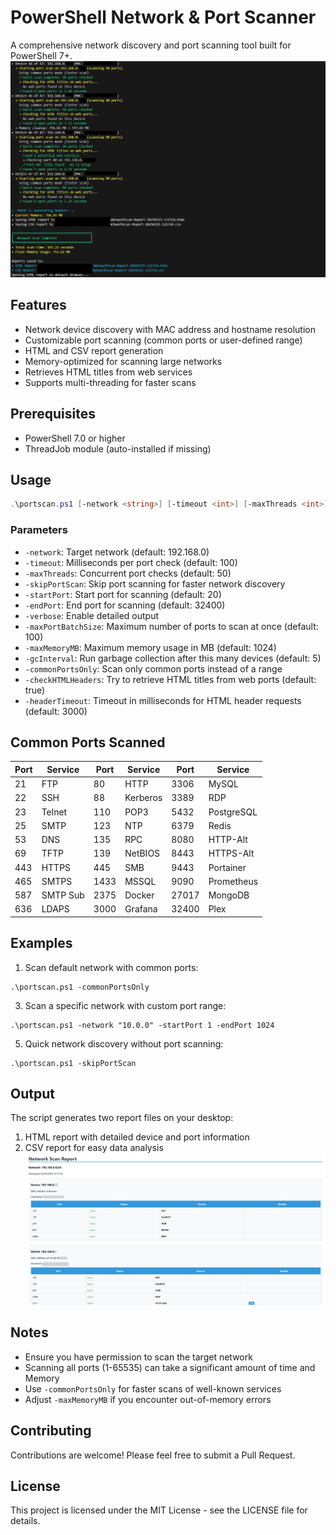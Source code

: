 # PowerShell Network & Port Scanner

A comprehensive network discovery and port scanning tool built for PowerShell 7+.
![Port Scanner in Action](https://github.com/jdesmarais81/PortScanner/blob/main/In%20Action.png)

## Features

- Network device discovery with MAC address and hostname resolution
- Customizable port scanning (common ports or user-defined range)
- HTML and CSV report generation
- Memory-optimized for scanning large networks
- Retrieves HTML titles from web services
- Supports multi-threading for faster scans

## Prerequisites

- PowerShell 7.0 or higher
- ThreadJob module (auto-installed if missing)

## Usage

```Powershell
.\portscan.ps1 [-network <string>] [-timeout <int>] [-maxThreads <int>] [-skipPortScan] [-startPort <int>] [-endPort <int>] [-verbose] [-maxPortBatchSize <int>] [-maxMemoryMB <int>] [-gcInterval <int>] [-commonPortsOnly] [-checkHTMLHeaders] [-headerTimeout <int>]
```

### Parameters

- `-network`: Target network (default: 192.168.0)
- `-timeout`: Milliseconds per port check (default: 100)
- `-maxThreads`: Concurrent port checks (default: 50)
- `-skipPortScan`: Skip port scanning for faster network discovery
- `-startPort`: Start port for scanning (default: 20)
- `-endPort`: End port for scanning (default: 32400)
- `-verbose`: Enable detailed output
- `-maxPortBatchSize`: Maximum number of ports to scan at once (default: 100)
- `-maxMemoryMB`: Maximum memory usage in MB (default: 1024)
- `-gcInterval`: Run garbage collection after this many devices (default: 5)
- `-commonPortsOnly`: Scan only common ports instead of a range
- `-checkHTMLHeaders`: Try to retrieve HTML titles from web ports (default: true)
- `-headerTimeout`: Timeout in milliseconds for HTML header requests (default: 3000)

## Common Ports Scanned

| Port | Service | Port | Service | Port | Service |
|------|---------|------|---------|------|---------|
| 21   | FTP     | 80   | HTTP    | 3306 | MySQL   |
| 22   | SSH     | 88   | Kerberos| 3389 | RDP     |
| 23   | Telnet  | 110  | POP3    | 5432 | PostgreSQL |
| 25   | SMTP    | 123  | NTP     | 6379 | Redis   |
| 53   | DNS     | 135  | RPC     | 8080 | HTTP-Alt|
| 69   | TFTP    | 139  | NetBIOS | 8443 | HTTPS-Alt |
| 443  | HTTPS   | 445  | SMB     | 9443 | Portainer |
| 465  | SMTPS   | 1433 | MSSQL   | 9090 | Prometheus |
| 587  | SMTP Sub| 2375 | Docker  | 27017| MongoDB |
| 636  | LDAPS   | 3000 | Grafana | 32400| Plex    |

## Examples

1. Scan default network with common ports:
```
.\portscan.ps1 -commonPortsOnly
```

3. Scan a specific network with custom port range:
```
.\portscan.ps1 -network "10.0.0" -startPort 1 -endPort 1024
```

5. Quick network discovery without port scanning:
```
.\portscan.ps1 -skipPortScan
```

## Output

The script generates two report files on your desktop:
1. HTML report with detailed device and port information
2. CSV report for easy data analysis
![HTML Export Example](https://github.com/jdesmarais81/PortScanner/blob/main/HTML-Export.png)

## Notes

- Ensure you have permission to scan the target network
- Scanning all ports (1-65535) can take a significant amount of time and Memory
- Use `-commonPortsOnly` for faster scans of well-known services
- Adjust `-maxMemoryMB` if you encounter out-of-memory errors

## Contributing

Contributions are welcome! Please feel free to submit a Pull Request.

## License

This project is licensed under the MIT License - see the LICENSE file for details.
